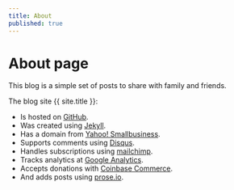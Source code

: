```yaml
---
title: About
published: true
---
```

# About page

This blog is a simple set of posts to share with family and friends.

The blog site {{ site.title }}:
- Is hosted on [GitHub](https://www.github.com). 
- Was created using [Jekyll](https://jekyllrb.com). 
- Has a domain from [Yahoo! Smallbusiness](https://smallbusiness.yahoo.com). 
- Supports comments using [Disqus](https://disqus.com). 
- Handles subscriptions using [mailchimp](https://mailchimp.com). 
- Tracks analytics at [Google Analytics](https://analytics.google.com).
- Accepts donations with [Coinbase Commerce](https://commerce.coinbase.com).
- And adds posts using [prose.io](https://prose.io).
